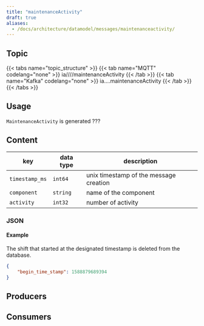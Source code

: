 ```yaml
---
title: "maintenanceActivity"
draft: true
aliases:
  - /docs/architecture/datamodel/messages/maintenanceactivity/
---
```

<!---
This prefix is highly undocumented and unused, keep this as draft and decide later what to do with it, both keys component and activity are not used elsewhere
 --->
## Topic

{{< tabs name="topic_structure" >}}
{{< tab name="MQTT" codelang="none" >}}
ia/<customerID>/<location>/<AssetID>/maintenanceActivity
{{< /tab >}}
{{< tab name="Kafka" codelang="none" >}}
ia.<customerID>.<location>.<AssetID>.maintenanceActivity
{{< /tab >}}
{{< /tabs >}}

## Usage

`MaintenanceActivity` is generated ???

## Content

| key  | data type  | description  |
|---|---|---|
| `timestamp_ms` | `int64` |unix timestamp of the message creation |
| `component` | `string` |name of the component |
| `activity` | `int32` |number of activity |

### JSON

#### Example


The shift that started at the designated timestamp is deleted from the database. 

```json
{
    "begin_time_stamp": 1588879689394
}
```
<!---
#### Schema

```json
{
    "$schema": "http://json-schema.org/draft/2019-09/schema",
    "$id": "https://learn.umh.app/content/docs/architecture/datamodel/messages/scrapCount.json",
    "type": "object",
    "default": {},
    "title": "Root Schema",
    "required": [
        "product_id",
        "time_per_unit_in_seconds"
    ],
    "properties": {
        "product_id": {
          "type": "string",
          "default": "",
          "title": "The product id to be produced"
        },
        "time_per_unit_in_seconds": {
          "type": "number",
          "default": 0.0,
          "minimum": 0,
          "title": "The time it takes to produce one unit of the product"
        }
    },
    "examples": [
        {
            "product_id": "Beierlinger 30x15",
            "time_per_unit_in_seconds": "0.2"
        },
        {
            "product_id": "Test product",
            "time_per_unit_in_seconds": "10"
        }
    ]
}
```
-->

## Producers

## Consumers
